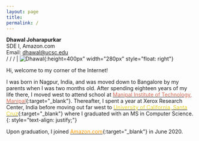 ```yaml
---
layout: page
title:
permalink: /
---
```


<head>
	<!-- Place your kit's code here -->
	<script src="https://kit.fontawesome.com/d06797ceaa.js" crossorigin="anonymous"></script>
</head>

**Dhawal Joharapurkar** <br>  SDE I, Amazon.com <br>    Email: <a href="mailto: dhawal@ucsc.edu">dhawal@ucsc.edu</a><br> <a href="https://github.com/dhawaljoh" target="_blank"><i class="fab fa-github" href="#"></i></a> / <a href="https://www.linkedin.com/in/dhawaljoh/" target="_blank"><i class="fab fa-linkedin" href="#"></i></a> / <a href="https://www.facebook.com/dhawaljoh" target="_blank"><i class="fab fa-facebook" href="#"></i></a> / <a href="https://twitter.com/dhawaljoh" target="_blank"><i class="fab fa-twitter" href="#"></i></a> | ![Dhawal](/assets/images/me.jpeg){:height=400px" width="280px" style="float: right"}



Hi, welcome to my corner of the Internet!


I was born in Nagpur, India, and was moved down to Bangalore by my parents when I was two months old. After spending eighteen years of my life there, I moved west to attend school at [<span style="color: #d16952">Manipal Institute of Technology, Manipal</span>](https://manipal.edu/mit/department-faculty/department-list/computer-science-and-engineering.html){:target="_blank"}. Thereafter, I spent a year at Xerox Research Center, India before moving out far west to [<span style="color: #e6ce20">University of California, Santa Cruz</span>](https://www.soe.ucsc.edu/departments/computer-science-and-engineering){:target="_blank"} where I graduated with an MS in Computer Science.
{: style="text-align: justify;"} 


Upon graduation, I joined [<span style="color: #FF9900">Amazon.com</span>](amazon.com){:target="_blank"} in June 2020.
